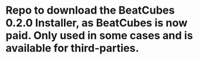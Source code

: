 # Repo to download the BeatCubes 0.2.0 Installer, as BeatCubes is now paid. Only used in some cases and is available for third-parties.
